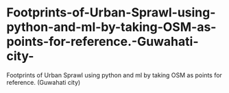 # Footprints-of-Urban-Sprawl-using-python-and-ml-by-taking-OSM-as-points-for-reference.-Guwahati-city-
Footprints of Urban Sprawl using python and ml by taking OSM as points for reference. (Guwahati city)
